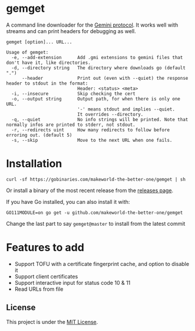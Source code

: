 # gemget

A command line downloader for the [Gemini protocol](https://gemini.circumlunar.space/).
It works well with streams and can print headers for debugging as well.

```
gemget [option]... URL...

Usage of gemget:
  -e, --add-extension      Add .gmi extensions to gemini files that don't have it, like directories.
  -d, --directory string   The directory where downloads go (default ".")
      --header             Print out (even with --quiet) the response header to stdout in the format:
                           Header: <status> <meta>
  -i, --insecure           Skip checking the cert
  -o, --output string      Output path, for when there is only one URL.
                           '-' means stdout and implies --quiet.
                           It overrides --directory.
  -q, --quiet              No info strings will be printed. Note that normally infos are printed to stderr, not stdout.
  -r, --redirects uint     How many redirects to follow before erroring out. (default 5)
  -s, --skip               Move to the next URL when one fails.
```

# Installation
```
curl -sf https://gobinaries.com/makeworld-the-better-one/gemget | sh
```
Or install a binary of the most recent release from the [releases page](https://github.com/makeworld-the-better-one/gemget/releases/).

If you have Go installed, you can also install it with:
```
GO111MODULE=on go get -u github.com/makeworld-the-better-one/gemget
```
Change the last part to say `gemget@master` to install from the latest commit

# Features to add
- Support TOFU with a certificate fingerprint cache, and option to disable it
- Support client certificates
- Support interactive input for status code 10 & 11
- Read URLs from file

## License
This project is under the [MIT License](./LICENSE).
